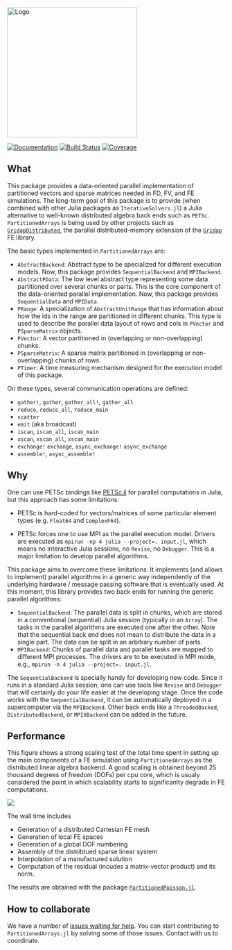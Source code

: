 


<img src="https://github.com/fverdugo/PartitionedArrays.jl/raw/master/assets/logo.png" width="300" title="Logo">

[![Documentation](https://img.shields.io/badge/docs-dev-blue)](https://fverdugo.github.io/PartitionedArrays.jl/dev)
[![Build Status](https://github.com/fverdugo/PartitionedArrays.jl/workflows/CI/badge.svg)](https://github.com/fverdugo/PartitionedArrays.jl/actions)
[![Coverage](https://codecov.io/gh/fverdugo/PartitionedArrays.jl/branch/master/graph/badge.svg)](https://codecov.io/gh/fverdugo/PartitionedArrays.jl)

## What



This package provides a data-oriented parallel implementation of partitioned vectors and sparse matrices needed in FD, FV, and FE simulations. The long-term goal of this package is to provide (when combined with other Julia packages as `IterativeSolvers.jl`) a Julia alternative to well-known distributed algebra back ends such as `PETSc`. `PartitionedArrays` is being used by other projects such as [`GridapDistributed`](https://github.com/gridap/GridapDistributed.jl), the parallel distributed-memory extension of the [`Gridap`](https://github.com/gridap/Gridap.jl) FE library.

The basic types implemented in `PartitionedArrays` are:
- `AbstractBackend`: Abstract type to be specialized for different execution models. Now, this package provides `SequentialBackend` and `MPIBackend`.
- `AbstractPData`: The low level abstract type representing some data partitioned over several chunks or parts. This is the core component of the data-oriented parallel implementation. Now, this package provides `SequentialData` and `MPIData`.
- `PRange`: A specialization of `AbstractUnitRange` that has information about how the ids in the range are partitioned in different chunks. This type is used to describe the parallel data layout of rows and cols in `PVector` and `PSparseMatrix` objects.
- `PVector`: A vector partitioned in (overlapping or non-overlapping) chunks.
- `PSparseMatrix`: A sparse matrix partitioned in (overlapping or non-overlapping) chunks of rows.
- `PTimer`: A time measuring mechanism designed for the execution model of this package.

On these types, several communication operations are defined:

- `gather!`, `gather`, `gather_all!`, `gather_all`
- `reduce`, `reduce_all`, `reduce_main`
- `scatter`
- `emit` (aka broadcast)
- `iscan`, `iscan_all`, `iscan_main`
- `xscan`, `xscan_all`, `xscan_main`
- `exchange!` `exchange`, `async_exchange!` `async_exchange`
- `assemble!`, `async_assemble!`

## Why

One can use PETSc bindings like [PETSc.jl](https://github.com/JuliaParallel/PETSc.jl) for parallel computations in Julia, but this approach has some limitations:

- PETSc is hard-coded for vectors/matrices of some particular element types (e.g. `Float64` and `ComplexF64`).

- PETSc forces one to use MPI as the parallel execution model. Drivers are executed as `mpirun -np 4 julia --project=. input.jl`, which means no interactive Julia sessions, no `Revise`, no `Debugger`. This is a major limitation to develop parallel algorithms.

This package aims to overcome these limitations. It implements (and allows to implement) parallel algorithms in a generic way independently of the underlying hardware / message passing software that is eventually used. At this moment, this library provides two back ends for running the generic parallel algorithms:
- `SequentialBackend`: The parallel data is split in chunks, which are stored in a conventional (sequential) Julia session (typically in an `Array`). The tasks in the parallel algorithms are executed one after the other. Note that the sequential back end does not mean to distribute the data in a single part. The data can be split in an arbitrary number of parts. 
- `MPIBackend`: Chunks of parallel data and parallel tasks are mapped to different MPI processes. The drivers are to be executed in MPI mode, e.g., `mpirun -n 4 julia --project=. input.jl`.


The `SequentialBackend` is specially handy for developing new code. Since it runs in a standard Julia session, one can use tools like `Revise` and `Debugger` that will certainly do your life easier at the developing stage. Once the code works with the `SequentialBackend`, it can be automatically deployed in a supercomputer via the `MPIBackend`.  Other back ends like a `ThreadedBacked`, `DistributedBackend`, or `MPIXBackend` can be added in the future.

## Performance

This figure shows a strong scaling test of the total time spent in setting up the main components of a FE simulation using `PartitionedArrays` as the distributed linear algebra backend. A good scaling is obtained beyond 25 thousand degrees of freedom (DOFs) per cpu core, which is usualy considered the point in which scalability starts to significanlty degrade in FE computations.

![](https://github.com/fverdugo/PartitionedArrays.jl/raw/master/assets/total_scaling.png)

The wall time includes
- Generation of a distributed Cartesian FE mesh
- Generation of local FE spaces
- Generation of a global DOF numbering
- Assembly of the distribtued sparse linear system
- Interpolation of a manufactured solution
- Computation of the residual (incudes a matrix-vector product) and its norm.

The results are obtained with the package [`PartitionedPoisson.jl`](https://github.com/fverdugo/PartitionedPoisson.jl).


## How to collaborate

We have a number of [issues waiting for help](https://github.com/fverdugo/PartitionedArrays.jl/labels/help%20wanted). You can start contributing to `PartitionedArrays.jl` by solving some of those issues. Contact with us to coordinate.




